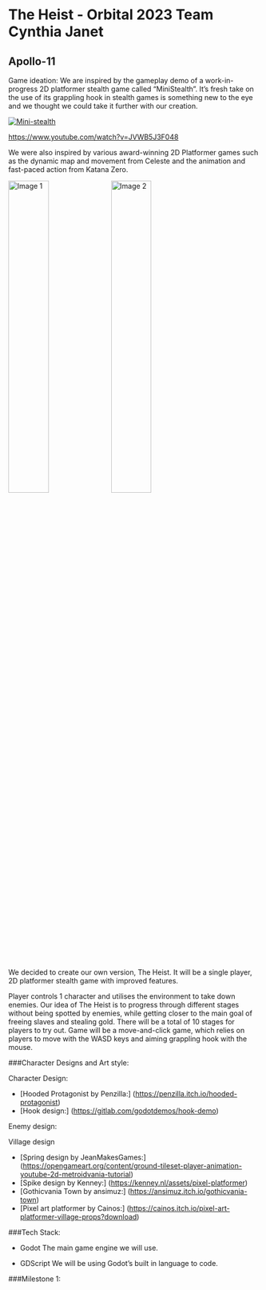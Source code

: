 # The Heist - Orbital 2023 Team Cynthia Janet

## Apollo-11

Game ideation:
We are inspired by the gameplay demo of a work-in-progress 2D platformer stealth game called “MiniStealth”. It’s fresh take on the use of its grappling hook in stealth games is something new to the eye and we thought we could take it further with our creation. 

[![Mini-stealth](https://img.itch.zone/aW1hZ2UvMTY0NjcwNC85Njg3NzkzLmdpZg==/original/gK%2FWMZ.gif)](https://www.youtube.com/watch?v=JVWB5J3F048)

https://www.youtube.com/watch?v=JVWB5J3F048


We were also inspired by various award-winning 2D Platformer games such as the dynamic map and movement from Celeste and the animation and fast-paced action from Katana Zero.

<div style="display:flex, padding: 10px;">
    <img src="https://fs-prod-cdn.nintendo-europe.com/media/images/06_screenshots/games_5/nintendo_switch_download_software_2/nswitchds_katanazero/NSwitchDS_KatanaZero_04.jpg" alt="Image 1" style="width:40%">
    <img src = "https://gaming-cdn.com/images/products/8003/screenshot/celeste-pc-mac-game-steam-wallpaper-3.jpg?v=1652434948)" alt="Image 2" style="width:40%">
</div>

We decided to create our own version, The Heist. It will be a single player, 2D platformer stealth game with improved features.

Player controls 1 character and utilises the environment to take down enemies. Our idea of The Heist is to progress through different stages without being spotted by enemies, while getting closer to the main goal of freeing slaves and stealing gold. There will be a total of 10 stages for players to try out. Game will be a move-and-click game, which relies on players to move with the WASD keys and aiming grappling hook with the mouse.


###Character Designs and Art style:

Character Design: 
- [Hooded Protagonist by Penzilla:] (https://penzilla.itch.io/hooded-protagonist)
- [Hook design:] (https://gitlab.com/godotdemos/hook-demo)

Enemy design: 

Village design
- [Spring design by JeanMakesGames:] (https://opengameart.org/content/ground-tileset-player-animation-youtube-2d-metroidvania-tutorial)
- [Spike design by Kenney:] (https://kenney.nl/assets/pixel-platformer)
- [Gothicvania Town by ansimuz:] (https://ansimuz.itch.io/gothicvania-town)
- [Pixel art platformer by Cainos:] (https://cainos.itch.io/pixel-art-platformer-village-props?download) 

###Tech Stack:


- Godot
The main game engine we will use.

- GDScript
We will be using Godot’s built in language to code.

###Milestone 1:

